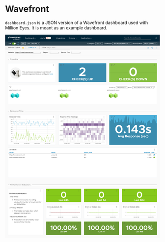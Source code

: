 # Wavefront

`dashboard.json` is a JSON version of a Wavefront dashboard used with Million Eyes. It is meant as an example dashboard.

![Sample Dashboard](me-dashboard.png)
